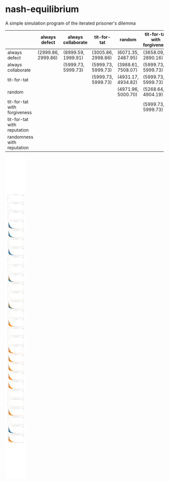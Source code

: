 # nash-equilibrium
A simple simulation program of the iterated prisoner's dilemma

|                              | always defect      | always collaborate   | tit-for-tat        | random             | tit-for-tat with forgiveness   | tit-for-tat with reputation   | randomness with reputation   |
|------------------------------|--------------------|----------------------|--------------------|--------------------|--------------------------------|-------------------------------|------------------------------|
| always defect                | (2999.86, 2999.86) | (8999.59, 1999.91)   | (3005.86, 2998.86) | (6071.35, 2487.95) | (3658.09, 2890.16)             | (3005.86, 2998.86)            | (4889.73, 2684.89)           |
| always collaborate           |                    | (5999.73, 5999.73)   | (5999.73, 5999.73) | (3988.61, 7508.07) | (5999.73, 5999.73)             | (5999.73, 5999.73)            | (3240.11, 8069.44)           |
| tit-for-tat                  |                    |                      | (5999.73, 5999.73) | (4931.17, 4934.82) | (5999.73, 5999.73)             | (5999.73, 5999.73)            | (4323.59, 4328.49)           |
| random                       |                    |                      |                    | (4971.96, 5000.70) | (5268.64, 4904.19)             | (4997.09, 4993.61)            | (4044.64, 5390.23)           |
| tit-for-tat with forgiveness |                    |                      |                    |                    | (5999.73, 5999.73)             | (5999.73, 5999.73)            | (4219.56, 4692.98)           |
| tit-for-tat with reputation  |                    |                      |                    |                    |                                | (5999.73, 5999.73)            | (4720.04, 2719.00)           |
| randomness with reputation   |                    |                      |                    |                    |                                |                               | (4350.09, 4254.62)           |

![](https://github.com/calebabutler/nash-equilibrium/blob/main/plots.png)
